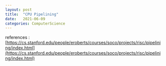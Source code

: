 ```yaml
---
layout: post
title:  "CPU Pipelining"
date:   2021-06-09
categories: ComputerScience
---
```




references : [https://cs.stanford.edu/people/eroberts/courses/soco/projects/risc/pipelining/index.html](https://cs.stanford.edu/people/eroberts/courses/soco/projects/risc/pipelining/index.html)